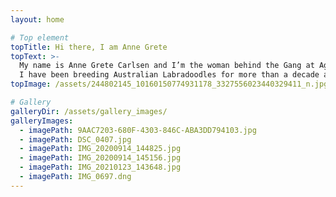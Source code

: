 ```yaml
---
layout: home

# Top element
topTitle: Hi there, I am Anne Grete
topText: >-
  My name is Anne Grete Carlsen and I’m the woman behind the Gang at Agapi Doodles.
  I have been breeding Australian Labradoodles for more than a decade and I love raising puppies and see the joy when my families are ready to bring home their new 4 paws family member.
topImage: /assets/244802145_10160150774931178_3327556023440329411_n.jpg

# Gallery
galleryDir: /assets/gallery_images/
galleryImages:
  - imagePath: 9AAC7203-680F-4303-846C-ABA3DD794103.jpg
  - imagePath: DSC_0407.jpg
  - imagePath: IMG_20200914_144825.jpg
  - imagePath: IMG_20200914_145156.jpg
  - imagePath: IMG_20210123_143648.jpg
  - imagePath: IMG_0697.dng
---
```

